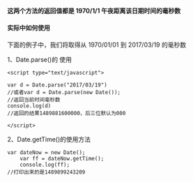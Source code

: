 #### 这两个方法的返回值都是 1970/1/1 午夜距离该日期时间的毫秒数
#### 实际中如何使用


下面的例子中，我们将取得从 1970/01/01 到 2017/03/19 的毫秒数

1、Date.parse()的 使用

```
<script type="text/javascript">

var d = Date.parse("2017/03/19")
//或者var d = Date.parse(new Date());
//返回当前时间毫秒数
console.log(d)
//返回的结果1489881600000，后三位默认为000

</script>
```


2、Date.getTime()的使用方法

```
var dateNow = new Date();
	var ff = dateNow.getTime();
	console.log(ff);
//打印出来的是1489899243209
```
